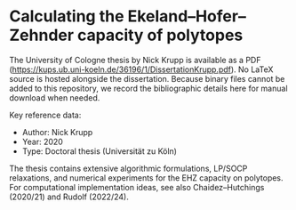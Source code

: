 # Calculating the Ekeland–Hofer–Zehnder capacity of polytopes

The University of Cologne thesis by Nick Krupp is available as a PDF (https://kups.ub.uni-koeln.de/36196/1/DissertationKrupp.pdf). No LaTeX source is hosted alongside the dissertation. Because binary files cannot be added to this repository, we record the bibliographic details here for manual download when needed.

Key reference data:

- Author: Nick Krupp
- Year: 2020
- Type: Doctoral thesis (Universität zu Köln)

The thesis contains extensive algorithmic formulations, LP/SOCP relaxations, and numerical experiments for the EHZ capacity on polytopes. For computational implementation ideas, see also Chaidez–Hutchings (2020/21) and Rudolf (2022/24).

